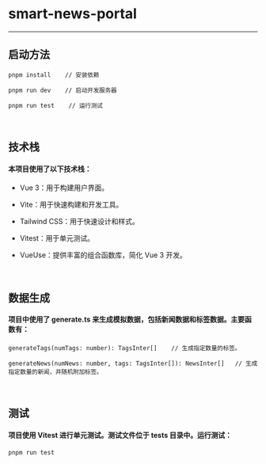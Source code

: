 # smart-news-portal

***

## 启动方法

    pnpm install    // 安装依赖

    pnpm run dev    // 启动开发服务器

    pnpm run test    // 运行测试

<br />

## 技术栈

#### 本项目使用了以下技术栈：

- Vue 3：用于构建用户界面。

- Vite：用于快速构建和开发工具。

- Tailwind CSS：用于快速设计和样式。

- Vitest：用于单元测试。

- VueUse：提供丰富的组合函数库，简化 Vue 3 开发。

<br />

## 数据生成

#### 项目中使用了 generate.ts 来生成模拟数据，包括新闻数据和标签数据。主要函数有：

    generateTags(numTags: number): TagsInter[]    // 生成指定数量的标签。

    generateNews(numNews: number, tags: TagsInter[]): NewsInter[]   // 生成指定数量的新闻，并随机附加标签。

<br/>

## 测试

#### 项目使用 Vitest 进行单元测试。测试文件位于 tests 目录中。运行测试：

    pnpm run test
